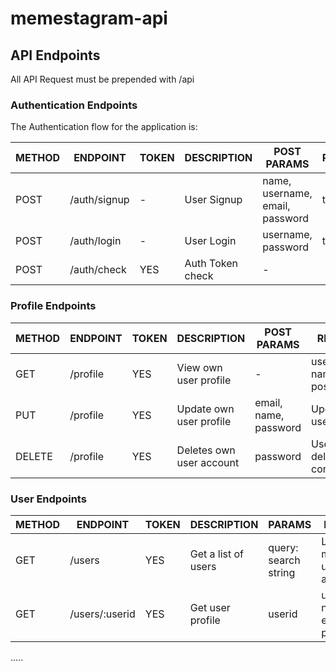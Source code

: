 # memestagram-api

## API Endpoints

All API Request must be prepended with /api


### Authentication Endpoints

The Authentication flow for the application is:

METHOD | ENDPOINT         | TOKEN | DESCRIPTION              | POST PARAMS                                     | RETURNS
-------|------------------|-------|--------------------------|-------------------------------------------------|--------------------
POST   | /auth/signup     | -     | User Signup              | name, username, email, password                 | token
POST   | /auth/login      | -     | User Login               | username, password                              | token
POST   | /auth/check      | YES   | Auth Token check         | -                                               |


### Profile Endpoints


METHOD | ENDPOINT         | TOKEN | DESCRIPTION              | POST PARAMS                                     | RETURNS
-------|------------------|-------|--------------------------|-------------------------------------------------|--------------------
GET    | /profile         | YES   | View own user profile    | -                                               | username, name, email, posts
PUT    | /profile         | YES   | Update own user profile  | email, name, password                           | Updated user data
DELETE | /profile         | YES   | Deletes own user account | password                                        | User deletion confirmation

### User Endpoints

METHOD | ENDPOINT         | TOKEN | DESCRIPTION              | PARAMS                                          | RETURNS
-------|------------------|-------|--------------------------|-------------------------------------------------|--------------------
GET    | /users           | YES   | Get a list of users      | query: search string                            | List of matching usernames and ids
GET    | /users/:userid   | YES   | Get user profile         | userid                                          | username, name, email, posts
.....
